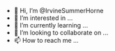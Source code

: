 - 👋 Hi, I’m @IrvineSummerHorne
- 👀 I’m interested in ...
- 🌱 I’m currently learning ...
- 💞️ I’m looking to collaborate on ...
- 📫 How to reach me ...

<!---
IrvineSummerHorne/IrvineSummerHorne is a ✨ special ✨ repository because its `README.md` (this file) appears on your GitHub profile.
You can click the Preview link to take a look at your changes.
--->
